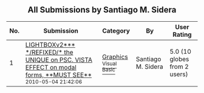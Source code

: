﻿<div align="center">

## All Submissions by Santiago M\. Sidera

</div>

No.  | Submission | Category | By   | User Rating
---- | ---------- | -------- | ---- | -----------
1 | [LIGHTBOXv2\*\*\* \*/REFIXED/\* the UNIQUE on PSC\. VISTA EFFECT on modal forms, \*\*MUST SEE\*\*<br /><sup>2010-05-04 21:42:06</sup>](https://github.com/Planet-Source-Code/santiago-m-sidera-lightboxv2-refixed-the-unique-on-psc-vista-effect-on-modal-forms-must-se__1-73114) | [Graphics<br /><sup>Visual Basic</sup>](../ByCategory/graphics__1-46.md) | Santiago M\. Sidera | 5.0 (10 globes from 2 users)
